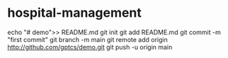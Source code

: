 # hospital-management
echo "# demo">> README.md
git init
git add README.md
git commit -m "first commit"
git branch -m main
git remote add origin http://github.com/gptcs/demo.git
git push -u origin main
